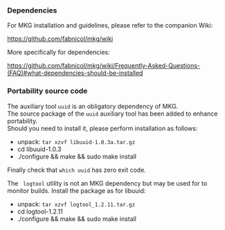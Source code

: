 ### Dependencies

For MKG installation and guidelines, please refer to the companion Wiki:   

https://github.com/fabnicol/mkg/wiki

More specifically for dependencies:

https://github.com/fabnicol/mkg/wiki/Frequently-Asked-Questions-(FAQ)#what-dependencies-should-be-installed

### Portability source code

The auxiliary tool `uuid` is an obligatory dependency of MKG.   
The source package of the `uuid` auxiliary tool has been added to enhance
portability.   
Should you need to install it, please perform installation as follows:
   
+ unpack: `tar xzvf libuuid-1.0.3a.tar.gz`   
+ cd libuuid-1.0.3
+ ./configure && make && sudo make install

Finally check that `which uuid` has zero exit code.

The ` logtool`  utility is not an MKG dependency but may be used for to monitor builds. Install the package as for libuuid:   

+ unpack: `tar xzvf logtool_1.2.11.tar.gz`   
+ cd logtool-1.2.11
+ ./configure && make && sudo make install



